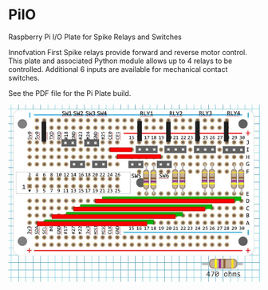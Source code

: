 PiIO
====

Raspberry Pi I/O Plate for Spike Relays and Switches

Innofvation First Spike relays provide forward and reverse motor control.  This plate and associated Python module
allows up to 4 relays to be controlled.  Additional 6 inputs are available for mechanical contact switches.

See the PDF file for the Pi Plate build. 

![](https://raw.githubusercontent.com/FRC4564/PiIO/master/protoboard.JPG)
